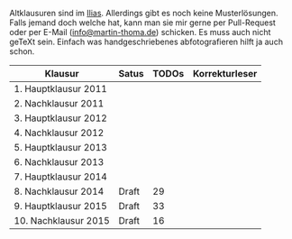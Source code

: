 Altklausuren sind im [Ilias](https://ilias.studium.kit.edu/goto_produktiv_fold_493586.html).
Allerdings gibt es noch keine Musterlösungen. Falls jemand doch welche hat,
kann man sie mir gerne per Pull-Request oder per E-Mail (info@martin-thoma.de)
schicken. Es muss auch nicht geTeXt sein. Einfach was handgeschriebenes
abfotografieren hilft ja auch schon.

<table>
    <thead>
        <tr>
            <th>Klausur</th>
            <th>Satus</th>
            <th>TODOs</th>
            <th>Korrekturleser</th>
        </tr>
    </thead>
    <tbody>
        <tr>
            <td>1. Hauptklausur 2011</td>
            <td>&nbsp;</td>
            <td>&nbsp;</td>
            <td>&nbsp;</td>
        </tr>
        <tr>
            <td>2. Nachklausur 2011</td>
            <td>&nbsp;</td>
            <td>&nbsp;</td>
            <td>&nbsp;</td>
        </tr>
        <tr>
            <td>3. Hauptklausur 2012</td>
            <td>&nbsp;</td>
            <td>&nbsp;</td>
            <td>&nbsp;</td>
        </tr>
        <tr>
            <td>4. Nachklausur 2012</td>
            <td>&nbsp;</td>
            <td>&nbsp;</td>
            <td>&nbsp;</td>
        </tr>
        <tr>
            <td>5. Hauptklausur 2013</td>
            <td>&nbsp;</td>
            <td>&nbsp;</td>
            <td>&nbsp;</td>
        </tr>
        <tr>
            <td>6. Nachklausur 2013</td>
            <td>&nbsp;</td>
            <td>&nbsp;</td>
            <td>&nbsp;</td>
        </tr>
        <tr>
            <td>7. Hauptklausur 2014</td>
            <td>&nbsp;</td>
            <td>&nbsp;</td>
            <td>&nbsp;</td>
        </tr>
        <tr>
            <td>8. Nachklausur 2014</td>
            <td>Draft</td>
            <td>29</td>
            <td>&nbsp;</td>
        </tr>
        <tr>
            <td>9. Hauptklausur 2015</td>
            <td>Draft</td>
            <td>33</td>
            <td>&nbsp;</td>
        </tr>
        <tr>
            <td>10. Nachklausur 2015</td>
            <td>Draft</td>
            <td>16</td>
            <td>&nbsp;</td>
        </tr>
    </tbody>
</table>